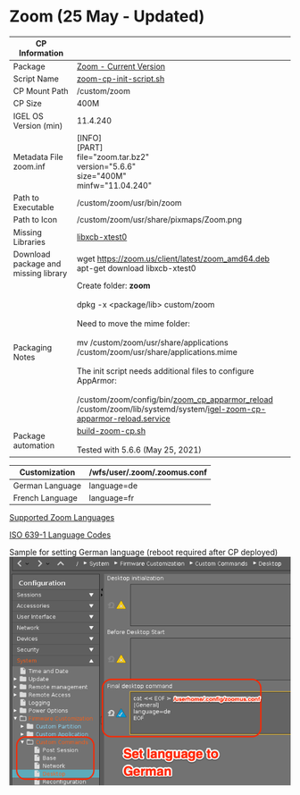 # Zoom (25 May - Updated)

|  CP Information |            |
|-----------------|------------|
| Package | [Zoom - Current Version](https://support.zoom.us/hc/en-us/articles/205759689-New-Updates-for-Linux) |
| Script Name | [zoom-cp-init-script.sh](zoom-cp-init-script.sh) |
| CP Mount Path | /custom/zoom |
| CP Size | 400M |
| IGEL OS Version (min) | 11.4.240 |
| Metadata File <br /> zoom.inf | [INFO] <br /> [PART] <br /> file="zoom.tar.bz2" <br /> version="5.6.6" <br /> size="400M" <br /> minfw="11.04.240" |
| Path to Executable | /custom/zoom/usr/bin/zoom |
| Path to Icon | /custom/zoom/usr/share/pixmaps/Zoom.png |
| Missing Libraries | [libxcb-xtest0](https://packages.ubuntu.com/bionic/amd64/libxcb-xtest0) |
| Download package and missing library | wget https://zoom.us/client/latest/zoom_amd64.deb <br /> apt-get download libxcb-xtest0 |
| Packaging Notes | Create folder: **zoom** <br /><br /> dpkg -x <package/lib> custom/zoom <br /><br /> Need to move the mime folder: <br /><br />mv /custom/zoom/usr/share/applications /custom/zoom/usr/share/applications.mime <br /><br />The init script needs additional files to configure AppArmor: <br /><br /> /custom/zoom/config/bin/[zoom_cp_apparmor_reload](zoom_cp_apparmor_reload) <br /> /custom/zoom/lib/systemd/system/[igel-zoom-cp-apparmor-reload.service](igel-zoom-cp-apparmor-reload.service) |
| Package automation | [build-zoom-cp.sh](build-zoom-cp.sh) <br /><br /> Tested with 5.6.6 (May 25, 2021)|

|  Customization | /wfs/user/.zoom/.zoomus.conf |
|----------------|------------------------------|
| German Language | language=de |
| French Language | language=fr |

[Supported Zoom Languages](https://support.zoom.us/hc/en-us/articles/209982306-Change-your-language-on-Zoom)

[ISO 639-1 Language Codes](https://www.loc.gov/standards/iso639-2/php/code_list.php)

Sample for setting German language (reboot required after CP deployed)
![zoomus.confg language German](zoom-zoomus.conf-lang-german.png)
